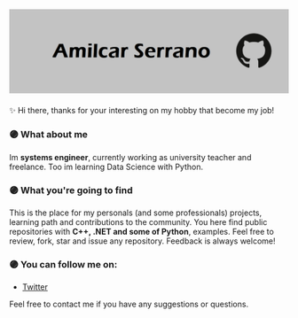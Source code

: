 ![Amilcar Serrano](https://github.com/AmilcarSerrano/AmilcarSerrano/blob/master/ASerrano.png)
---
✨ Hi there, thanks for your interesting on my hobby that become my job!
### 🟣 What about me
Im **systems engineer**, currently working as university teacher and freelance. Too im learning Data Science with Python.


### 🟣 What you're going to find
This is the place for my personals (and some professionals) projects, learning path and contributions to the community.
You here find public repositories with **C++, .NET and some of Python**, examples.
Feel free to review, fork, star and issue any repository. Feedback is always welcome!

### 🟣 You can follow me on:
* [Twitter](https://twitter.com/amilcarse)


Feel free to contact me if you have any suggestions or questions.